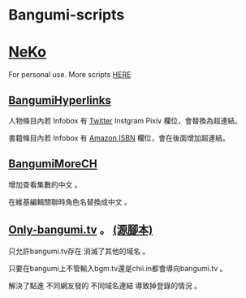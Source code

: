 # Bangumi-scripts

# [NeKo](https://bgm.tv/user/jimlee0824)
For personal use.
More scripts [HERE](https://github.com/bangumi/scripts)
## [BangumiHyperlinks](https://github.com/NeKoOuO/bangumiscripts/raw/main/BangumiHyperlinks.user.js)
人物條目內若 Infobox 有 [Twitter](https://github.com/bangumi/scripts/blob/master/binota/bangumi-twitter-link.user.js) Instgram Pixiv 欄位，會替換為超連結。

書籍條目內若 Infobox 有 [Amazon ISBN](https://github.com/bangumi/scripts/blob/master/binota/bangumi-isbn-amazon-link.user.js) 欄位，會在後面增加超連結。
## [BangumiMoreCH](https://github.com/NeKoOuO/bangumiscripts/raw/main/BangumiMoreCH.user.js)
增加查看集數的中文 。  

在維基編輯關聯時角色名替換成中文 。  
## [Only-bangumi.tv](https://github.com/NeKoOuO/bangumiscripts/raw/main/Only-bangumi.tv.user.js) 。  [(源腳本)](https://github.com/bangumi/scripts/blob/master/binota/bangumi-links-domain-fixer.user.js)
只允許bangumi.tv存在 消滅了其他的域名 。  

只要在bangumi上不管輸入bgm.tv還是chii.in都會導向bangumi.tv 。  

解決了點進 不同網友發的 不同域名連結 導致掉登錄的情況 。  

